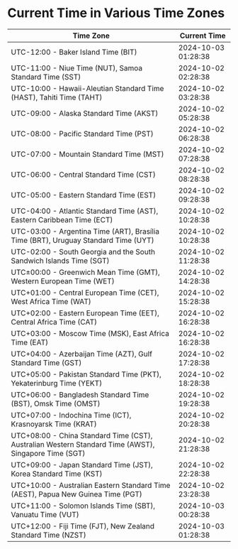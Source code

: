 # Current Time in Various Time Zones

| Time Zone | Current Time |
|-----------|--------------|
| UTC-12:00 - Baker Island Time (BIT) | 2024-10-03 01:28:38 |
| UTC-11:00 - Niue Time (NUT), Samoa Standard Time (SST) | 2024-10-02 02:28:38 |
| UTC-10:00 - Hawaii-Aleutian Standard Time (HAST), Tahiti Time (TAHT) | 2024-10-02 03:28:38 |
| UTC-09:00 - Alaska Standard Time (AKST) | 2024-10-02 05:28:38 |
| UTC-08:00 - Pacific Standard Time (PST) | 2024-10-02 06:28:38 |
| UTC-07:00 - Mountain Standard Time (MST) | 2024-10-02 07:28:38 |
| UTC-06:00 - Central Standard Time (CST) | 2024-10-02 08:28:38 |
| UTC-05:00 - Eastern Standard Time (EST) | 2024-10-02 09:28:38 |
| UTC-04:00 - Atlantic Standard Time (AST), Eastern Caribbean Time (ECT) | 2024-10-02 10:28:38 |
| UTC-03:00 - Argentina Time (ART), Brasília Time (BRT), Uruguay Standard Time (UYT) | 2024-10-02 10:28:38 |
| UTC-02:00 - South Georgia and the South Sandwich Islands Time (SGT) | 2024-10-02 11:28:38 |
| UTC±00:00 - Greenwich Mean Time (GMT), Western European Time (WET) | 2024-10-02 14:28:38 |
| UTC+01:00 - Central European Time (CET), West Africa Time (WAT) | 2024-10-02 15:28:38 |
| UTC+02:00 - Eastern European Time (EET), Central Africa Time (CAT) | 2024-10-02 16:28:38 |
| UTC+03:00 - Moscow Time (MSK), East Africa Time (EAT) | 2024-10-02 16:28:38 |
| UTC+04:00 - Azerbaijan Time (AZT), Gulf Standard Time (GST) | 2024-10-02 17:28:38 |
| UTC+05:00 - Pakistan Standard Time (PKT), Yekaterinburg Time (YEKT) | 2024-10-02 18:28:38 |
| UTC+06:00 - Bangladesh Standard Time (BST), Omsk Time (OMST) | 2024-10-02 19:28:38 |
| UTC+07:00 - Indochina Time (ICT), Krasnoyarsk Time (KRAT) | 2024-10-02 20:28:38 |
| UTC+08:00 - China Standard Time (CST), Australian Western Standard Time (AWST), Singapore Time (SGT) | 2024-10-02 21:28:38 |
| UTC+09:00 - Japan Standard Time (JST), Korea Standard Time (KST) | 2024-10-02 22:28:38 |
| UTC+10:00 - Australian Eastern Standard Time (AEST), Papua New Guinea Time (PGT) | 2024-10-02 23:28:38 |
| UTC+11:00 - Solomon Islands Time (SBT), Vanuatu Time (VUT) | 2024-10-03 00:28:38 |
| UTC+12:00 - Fiji Time (FJT), New Zealand Standard Time (NZST) | 2024-10-03 01:28:38 |
